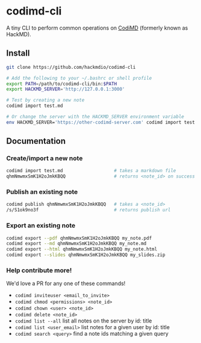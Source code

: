 # codimd-cli

A tiny CLI to perform common operations on [CodiMD](https://github.com/hackmdio/codimd) (formerly known as HackMD).

## Install

```bash
git clone https://github.com/hackmdio/codimd-cli

# Add the following to your ~/.bashrc or shell profile
export PATH=/path/to/codimd-cli/bin:$PATH
export HACKMD_SERVER='http://127.0.0.1:3000'

# Test by creating a new note
codimd import test.md

# Or change the server with the HACKMD_SERVER environment variable
env HACKMD_SERVER='https://other-codimd-server.com' codimd import test.md
```

## Documentation

### Create/import a new note
```bash
codimd import test.md                   # takes a markdown file
qhmNmwmxSmK1H2oJmkKBQQ                  # returns <note_id> on success
```

### Publish an existing note

```bash
codimd publish qhmNmwmxSmK1H2oJmkKBQQ   # takes a <note_id>
/s/S1ok9no3f                            # returns publish url
```

### Export an existing note

```bash
codimd export --pdf qhmNmwmxSmK1H2oJmkKBQQ my_note.pdf
codimd export --md qhmNmwmxSmK1H2oJmkKBQQ my_note.md
codimd export --html qhmNmwmxSmK1H2oJmkKBQQ my_note.html
codimd export --slides qhmNmwmxSmK1H2oJmkKBQQ my_slides.zip
```

### Help contribute more!

We'd love a PR for any one of these commands!

 - `codimd inviteuser <email_to_invite>`
 - `codimd chmod <permissions> <note_id>`
 - `codimd chown <user> <note_id>`
 - `codimd delete <note_id>`
 - `codimd list --all` list all notes on the server by id: title
 - `codimd list <user_email>` list notes for a given user by id: title
 - `codimd search <query>` find a note ids matching a given query
